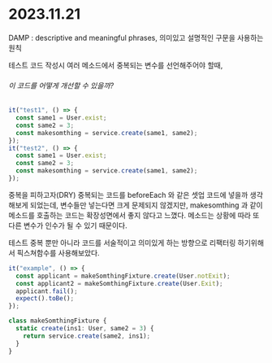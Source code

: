 # 2023.11.21

DAMP : descriptive and meaningful phrases, 의미있고 설명적인 구문을 사용하는 원칙

테스트 코드 작성시 여러 메소드에서 중복되는 변수를 선언해주어야 할때,

###### 이 코드를 어떻게 개선할 수 있을까?

```typescript
it("test1", () => {
  const same1 = User.exist;
  const same2 = 3;
  const makesomthing = service.create(same1, same2);
});
it("test2", () => {
  const same1 = User.exist;
  const same2 = 3;
  const makesomthing = service.create(same1, same2);
});
```

중복을 피하고자(DRY) 중복되는 코드를 beforeEach 와 같은 셋업 코드에 넣을까 생각해보게 되었는데, 변수들만 넣는다면 크게 문제되지 않겠지만, makesomthing 과 같이 메소드를 호출하는 코드는 확장성면에서 좋지 않다고 느꼈다. 메소드는 상황에 따라 또다른 변수가 인수가 될 수 있기 때문이다.

테스트 중복 뿐만 아니라 코드를 서술적이고 의미있게 하는 방향으로 리팩터링 하기위해서 픽스쳐함수를 사용해보았다.

```typescript
it("example", () => {
  const applicant = makeSomthingFixture.create(User.notExit);
  const applicant2 = makeSomthingFixture.create(User.Exit);
  applicant.fail();
  expect().toBe();
});

class makeSomthingFixture {
  static create(ins1: User, same2 = 3) {
    return service.create(same2, ins1);
  }
}
```

